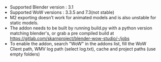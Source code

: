 - Supported Blender version : 3.1
- Supported WoW versions : 3.3.5 and 7.3(not stable)
- M2 exporting doesn't work for animated models and is also unstable for static models.
- The addon needs to be built by running build.py with a python version matching blender's, or grab a pre compiled build at https://gitlab.com/skarnproject/blender-wow-studio/-/jobs
- To enable the addon, search "WoW" in the addons list, fill the WoW Client path, WMV log path (select log.txt), cache and project paths (use empty folders)
